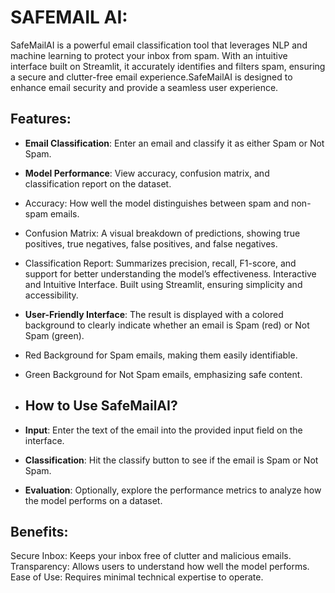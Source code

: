 # SAFEMAIL AI:

SafeMailAI is a powerful email classification tool that leverages NLP and machine learning to protect your inbox from spam. With an intuitive interface built on Streamlit, it accurately identifies and filters spam, ensuring a secure and clutter-free email experience.SafeMailAI is designed to enhance email security and provide a seamless user experience.

## Features:

- **Email Classification**: Enter an email and classify it as either Spam or Not Spam.
- **Model Performance**: View accuracy, confusion matrix, and classification report on the dataset.
- Accuracy: How well the model distinguishes between spam and non-spam emails.
- Confusion Matrix: A visual breakdown of predictions, showing true positives, true negatives, false positives, and false negatives.
- Classification Report: Summarizes precision, recall, F1-score, and support for better understanding the model’s effectiveness.
Interactive and Intuitive Interface.
Built using Streamlit, ensuring simplicity and accessibility.
- **User-Friendly Interface**: The result is displayed with a colored background to clearly indicate whether an email is Spam (red) or Not Spam (green).
- Red Background for Spam emails, making them easily identifiable.
- Green Background for Not Spam emails, emphasizing safe content.

- ## How to Use SafeMailAI?
- **Input**: Enter the text of the email into the provided input field on the interface.
- **Classification**: Hit the classify button to see if the email is Spam or Not Spam.
- **Evaluation**: Optionally, explore the performance metrics to analyze how the model performs on a dataset.
  
## Benefits:
Secure Inbox: Keeps your inbox free of clutter and malicious emails.
Transparency: Allows users to understand how well the model performs.
Ease of Use: Requires minimal technical expertise to operate.



